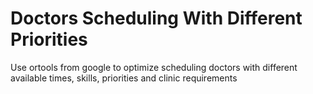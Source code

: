 # Doctors Scheduling With Different Priorities
Use ortools from google to optimize scheduling doctors with different available times, skills, priorities and clinic requirements
